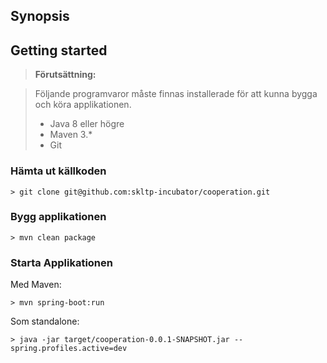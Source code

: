 ## Synopsis

## Getting started

> **Förutsättning:**

> Följande programvaror måste finnas installerade för att kunna bygga och köra applikationen.
> - Java 8 eller högre
> - Maven 3.*
> - Git

### Hämta ut källkoden
```
> git clone git@github.com:skltp-incubator/cooperation.git
```

### Bygg applikationen
```
> mvn clean package
```

### Starta Applikationen
Med  Maven:
```
> mvn spring-boot:run
```

Som standalone:
```
> java -jar target/cooperation-0.0.1-SNAPSHOT.jar --spring.profiles.active=dev
```

